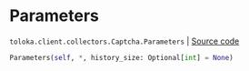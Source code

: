 # Parameters
`toloka.client.collectors.Captcha.Parameters` | [Source code](https://github.com/Toloka/toloka-kit/blob/v1.0.1/src/client/collectors.py#L282)

```python
Parameters(self, *, history_size: Optional[int] = None)
```


